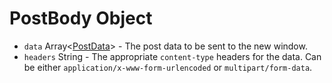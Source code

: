 # PostBody Object

* `data` Array<[PostData](../post-data.md)> - The post data to be sent to the
  new window.
* `headers` String - The appropriate `content-type` headers for the data. Can be
  either `application/x-www-form-urlencoded` or `multipart/form-data`.
